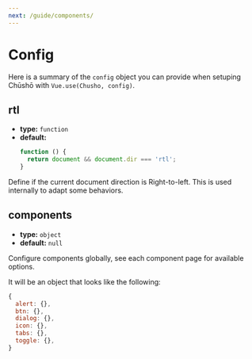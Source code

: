 ```yaml
---
next: /guide/components/
---
```


# Config

Here is a summary of the `config` object you can provide when setuping Chūshō with `Vue.use(Chusho, config)`.

## rtl

-   **type:** `function`
-   **default:**
    ```js
    function () {
      return document && document.dir === 'rtl';
    }
    ```

Define if the current document direction is Right-to-left. This is used internally to adapt some behaviors.

## components

-   **type:** `object`
-   **default:** `null`

Configure components globally, see each component page for available options.

It will be an object that looks like the following:

```js
{
  alert: {},
  btn: {},
  dialog: {},
  icon: {},
  tabs: {},
  toggle: {},
}
```
